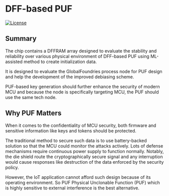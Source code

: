 # DFF-based PUF

[![License](https://img.shields.io/badge/License-Apache%202.0-blue.svg)](https://opensource.org/licenses/Apache-2.0)


## Summary
The chip contains a DFFRAM array designed to evaluate the stability and reliability over various physical environment of DFF-based PUF using ML-assisted method to create initialization data.

It is designed to evaluate the GlobalFoundries process node for PUF design and help the development of the improved debiasing scheme. 

PUF-based key generation should further enhance the security of modern MCU and because the node is specifically targeting MCU, the PUF should use the same tech node.


## Why PUF Matters
When it comes to the confidentiality of MCU security, both firmware and sensitive information like keys and tokens should be protected.

The traditional method to secure such data is to use battery-backed solution so that the MCU could monitor the attacks actively. Lots of defense mechanisms require continuous power supply to function normally. Notably, the die shield route the cryptographically secure signal and any interruption would cause responses like destruction of the data enforced by the security policy.

However, the IoT application cannot afford such design because of its operating environment. So PUF Physical Unclonable Function (PUF) which is highly sensitive to external interference is the best alternative.